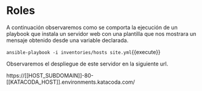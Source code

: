 # Roles

A continuación observaremos como se comporta la ejecución de un playbook que instala un servidor web
con una plantilla que nos mostrara un mensaje obtenido desde una variable declarada.

`ansible-playbook -i inventories/hosts site.yml`{{execute}}

Observaremos el despliegue de este servidor en la siguiente url.

https://[[HOST_SUBDOMAIN]]-80-[[KATACODA_HOST]].environments.katacoda.com/
